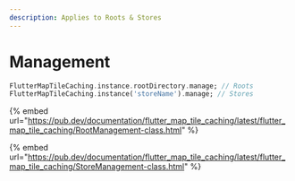 ```yaml
---
description: Applies to Roots & Stores
---
```


# Management

```dart
FlutterMapTileCaching.instance.rootDirectory.manage; // Roots
FlutterMapTileCaching.instance('storeName').manage; // Stores
```

{% embed url="https://pub.dev/documentation/flutter_map_tile_caching/latest/flutter_map_tile_caching/RootManagement-class.html" %}

{% embed url="https://pub.dev/documentation/flutter_map_tile_caching/latest/flutter_map_tile_caching/StoreManagement-class.html" %}

